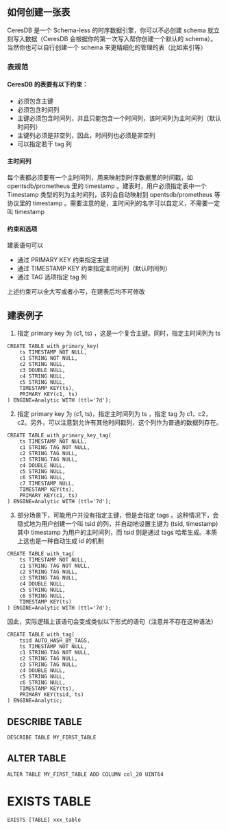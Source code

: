 ## 如何创建一张表
CeresDB 是一个 Schema-less 的时序数据引擎，你可以不必创建 schema 就立刻写入数据（CeresDB 会根据你的第一次写入帮你创建一个默认的 schema）。
当然你也可以自行创建一个 schema 来更精细化的管理的表（比如索引等）

### 表规范
#### CeresDB 的表要有以下约束：
- 必须包含主键
- 必须包含时间列
- 主键必须包含时间列，并且只能包含一个时间列，该时间列为主时间列（默认时间列）
- 主键列必须是非空列，因此，时间列也必须是非空列
- 可以指定若干 tag 列

#### 主时间列
每个表都必须要有一个主时间列，用来映射到时序数据里的时间戳，如 opentsdb/prometheus 里的 timestamp 。建表时，用户必须指定表中一个 Timestamp
类型的列为主时间列，该列会自动映射到 opentsdb/prometheus 等协议里的 timestamp 。需要注意的是，主时间列的名字可以自定义，不需要一定叫 timestamp

#### 约束和选项
建表语句可以
- 通过 PRIMARY KEY 约束指定主键
- 通过 TIMESTAMP KEY 约束指定主时间列（默认时间列）
- 通过 TAG 选项指定 tag 列

上述约束可以全大写或者小写，在建表后均不可修改


## 建表例子

1. 指定 primary key 为 (c1, ts) ，这是一个复合主键。同时，指定主时间列为 ts
```
CREATE TABLE with_primary_key(
    ts TIMESTAMP NOT NULL,
    c1 STRING NOT NULL,
    c2 STRING NULL,
    c3 DOUBLE NULL,
    c4 STRING NULL,
    c5 STRING NULL,
    TIMESTAMP KEY(ts),
    PRIMARY KEY(c1, ts)
) ENGINE=Analytic WITH (ttl='7d');
```

2. 指定 primary key 为 (c1, ts)，指定主时间列为 ts ，指定 tag 为 c1，c2，c2。另外，可以注意到允许有其他时间戳列，这个列作为普通的数据列存在。
```
CREATE TABLE with_primary_key_tag(
    ts TIMESTAMP NOT NULL,
    c1 STRING TAG NOT NULL,
    c2 STRING TAG NULL,
    c3 STRING TAG NULL,
    c4 DOUBLE NULL,
    c5 STRING NULL,
    c6 STRING NULL,
    c7 TIMESTAMP NULL,
    TIMESTAMP KEY(ts),
    PRIMARY KEY(c1, ts)
) ENGINE=Analytic WITH (ttl='7d');
```

3. 部分场景下，可能用户并没有指定主键，但是会指定 tags 。这种情况下，会隐式地为用户创建一个叫 tsid 的列，并自动地设置主键为 (tsid, timestamp)
   其中 timestamp 为用户的主时间列，而 tsid 则是通过 tags 哈希生成。本质上这也是一种自动生成 id 的机制
```
CREATE TABLE with_tag(
    ts TIMESTAMP NOT NULL,
    c1 STRING TAG NOT NULL,
    c2 STRING TAG NULL,
    c3 STRING TAG NULL,
    c4 DOUBLE NULL,
    c5 STRING NULL,
    c6 STRING NULL,
    TIMESTAMP KEY(ts)
) ENGINE=Analytic WITH (ttl='7d');
```

因此，实际逻辑上该语句会变成类似以下形式的语句（注意并不存在这种语法）
```
CREATE TABLE with_tag(
    tsid AUTO_HASH_BY_TAGS,
    ts TIMESTAMP NOT NULL,
    c1 STRING TAG NOT NULL,
    c2 STRING TAG NULL,
    c3 STRING TAG NULL,
    c4 DOUBLE NULL,
    c5 STRING NULL,
    c6 STRING NULL,
    TIMESTAMP KEY(ts),
    PRIMARY KEY(tsid, ts)
) ENGINE=Analytic;
```

## DESCRIBE TABLE
```
DESCRIBE TABLE MY_FIRST_TABLE
```

## ALTER TABLE
```
ALTER TABLE MY_FIRST_TABLE ADD COLUMN col_20 UINT64
```

# EXISTS TABLE
```
EXISTS [TABLE] xxx_table
```
